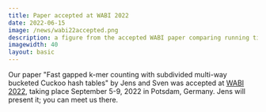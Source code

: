 ```yaml
---
title: Paper accepted at WABI 2022
date: 2022-06-15
image: /news/wabi22accepted.png
description: a figure from the accepted WABI paper comparing running times
imagewidth: 40
layout: basic
---
```


Our paper "Fast gapped k-mer counting with subdivided multi-way bucketed Cuckoo hash tables" by Jens and Sven was accepted at [WABI 2022](https://algo2022.eu/wabi/), taking place September 5-9, 2022 in Potsdam, Germany.
Jens will present it; you can meet us there.
